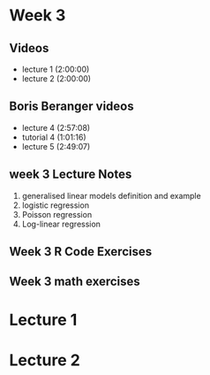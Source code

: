 # Week 3

## Videos
- lecture 1 (2:00:00)
- lecture 2 (2:00:00)

## Boris Beranger videos
- lecture 4 (2:57:08)
- tutorial 4 (1:01:16)
- lecture 5 (2:49:07)

## week 3 Lecture Notes
1. generalised linear models definition and example
2. logistic regression
3. Poisson regression
4. Log-linear regression

## Week 3 R Code Exercises

## Week 3 math exercises


# Lecture 1


# Lecture 2

